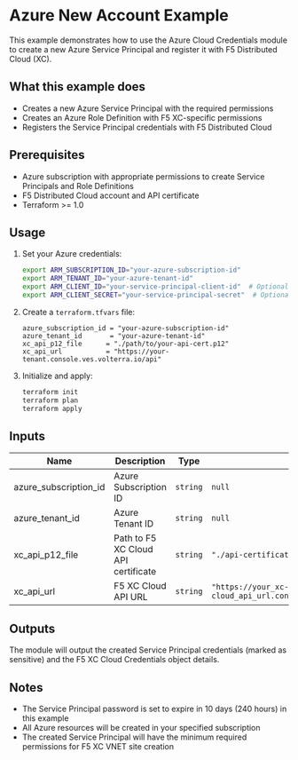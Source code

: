 # Azure New Account Example

This example demonstrates how to use the Azure Cloud Credentials module to create a new Azure Service Principal and register it with F5 Distributed Cloud (XC).

## What this example does

- Creates a new Azure Service Principal with the required permissions
- Creates an Azure Role Definition with F5 XC-specific permissions
- Registers the Service Principal credentials with F5 Distributed Cloud

## Prerequisites

- Azure subscription with appropriate permissions to create Service Principals and Role Definitions
- F5 Distributed Cloud account and API certificate
- Terraform >= 1.0

## Usage

1. Set your Azure credentials:
   ```bash
   export ARM_SUBSCRIPTION_ID="your-azure-subscription-id"
   export ARM_TENANT_ID="your-azure-tenant-id"
   export ARM_CLIENT_ID="your-service-principal-client-id"  # Optional if using Azure CLI
   export ARM_CLIENT_SECRET="your-service-principal-secret"  # Optional if using Azure CLI
   ```

2. Create a `terraform.tfvars` file:
   ```hcl
   azure_subscription_id = "your-azure-subscription-id"
   azure_tenant_id       = "your-azure-tenant-id"
   xc_api_p12_file      = "./path/to/your-api-cert.p12"
   xc_api_url           = "https://your-tenant.console.ves.volterra.io/api"
   ```

3. Initialize and apply:
   ```bash
   terraform init
   terraform plan
   terraform apply
   ```

## Inputs

| Name                  | Description                         | Type     | Default                                                       | Required |
| --------------------- | ----------------------------------- | -------- | ------------------------------------------------------------- | :------: |
| azure_subscription_id | Azure Subscription ID               | `string` | `null`                                                        |   yes    |
| azure_tenant_id       | Azure Tenant ID                     | `string` | `null`                                                        |   yes    |
| xc_api_p12_file       | Path to F5 XC Cloud API certificate | `string` | `"./api-certificate.p12"`                                     |   yes    |
| xc_api_url            | F5 XC Cloud API URL                 | `string` | `"https://your_xc-cloud_api_url.console.ves.volterra.io/api"` |   yes    |

## Outputs

The module will output the created Service Principal credentials (marked as sensitive) and the F5 XC Cloud Credentials object details.

## Notes

- The Service Principal password is set to expire in 10 days (240 hours) in this example
- All Azure resources will be created in your specified subscription
- The created Service Principal will have the minimum required permissions for F5 XC VNET site creation
